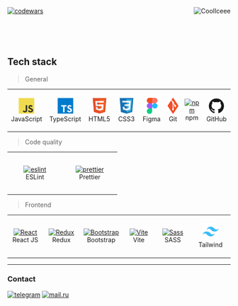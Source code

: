 [![codewars](https://www.codewars.com/users/str0yka/badges/large)](https://www.codewars.com/users/str0yka) 
<a href="#debabin-title">
  <img align="right" src="https://github-readme-stats.vercel.app/api/top-langs?username=str0yka&show_icons=true&locale=en&layout=compact&theme=react" alt="CoolIceee" />
</a>

<br>
<br>
<br>
<h2 align="left" id="debabin-stack">Tech stack</h2>

>  General

 
<table width='100%'>
  <tr>
    <td align="center" width="110" height="90">
      <a href="#debabin-stack">
        <img src="https://raw.githubusercontent.com/devicons/devicon/1119b9f84c0290e0f0b38982099a2bd027a48bf1/icons/javascript/javascript-original.svg" width="36" height="36" alt="javascript" />
      </a>
      <br>JavaScript
    </td>
    <td align="center" width="110" height="90">
      <a href="#debabin-stack">
        <img src="https://raw.githubusercontent.com/devicons/devicon/1119b9f84c0290e0f0b38982099a2bd027a48bf1/icons/typescript/typescript-original.svg" width="36" height="36" alt="typescript" />
      </a>
      <br>TypeScript
    </td>
        <td align="center" width="110" height="90">
      <a href="#debabin-stack">
        <img src="https://github.com/devicons/devicon/blob/master/icons/html5/html5-original.svg" width="36" height="36" alt="Html5" />
      </a>
      <br>HTML5
    </td>
         <td align="center" width="110" height="90"> 
      <a href="#debabin-stack" >
        <img src="https://github.com/devicons/devicon/blob/master/icons/css3/css3-original.svg" width="36" height="36" alt="css3" />
      </a>
      <br>CSS3
    </td>
    <td align="center" width="110" height="90">
      <a href="#debabin-stack" >
        <img src="https://raw.githubusercontent.com/devicons/devicon/1119b9f84c0290e0f0b38982099a2bd027a48bf1/icons/figma/figma-original.svg" width="36" height="36" alt="figma" />
      </a>
      <br>Figma
    </td>
    <td align="center" width="110" height="90">
      <a href="#debabin-stack">
        <img src="https://raw.githubusercontent.com/devicons/devicon/1119b9f84c0290e0f0b38982099a2bd027a48bf1/icons/git/git-original.svg" width="36" height="36" alt="git" />
      </a>
      <br>Git
    </td>
    <td align="center" width="110" height="90"> 
      <a href="#debabin-stack">
        <img src="https://brandeps.com/icon-download/N/Npm-icon-vector-05.svg" width="36" height="36" alt="npm" />
      </a>
      <br>npm
    </td>
     <td align="center" width="110" height="90"> 
      <a href="#debabin-stack" >
        <img src="https://github.com/devicons/devicon/blob/master/icons/github/github-original.svg" width="36" height="36" alt="github" />
      </a>
      <br>GitHub
    </td>
</table>

> Code quality

<table width='100%'>
  <tr>
     <td align="center" width="110" height="90">
      <a href="#debabin-stack">
        <img src="https://brandeps.com/icon-download/E/Eslint-icon-vector-02.svg" width="36" height="36" alt="eslint" />
      </a>
      <br>ESLint
    </td>
    <td align="center" width="110" height="90">
      <a href="#debabin-stack">
        <img src="https://brandeps.com/icon-download/P/Prettier-icon-vector-02.svg" width="36" height="36" alt="prettier" />
      </a>
      <br>Prettier
    </td>
</table>

> Frontend

<table width='100%'>
  <tr>
   <td align="center" width="110" height="90">
      <a href="#debabin-stack">
        <img src="https://brandlogos.net/wp-content/uploads/2020/09/react-logo.png" width="36" height="36" alt="React" />
      </a>
      <br>React JS
    </td>
 <td align="center" width="110" height="90">
      <a href="#debabin-stack" >
        <img src="https://cdn.worldvectorlogo.com/logos/redux.svg" width="36" height="36" alt="Redux" />
      </a>
      <br>Redux
    </td>
   <td align="center" width="110" height="90">
      <a href="#debabin-stack">
        <img src="https://cdn.worldvectorlogo.com/logos/bootstrap-4.svg" width="36" height="36" alt="Bootstrap" />
      </a>
      <br>Bootstrap
    </td>
    <td align="center" width="110" height="90"> 
        <a href="#debabin-stack" >
          <img src="https://vitejs.dev/logo.svg" width="36" height="36" alt="Vite" />
        </a>
        <br>Vite
      </td> 
      <td align="center" width="110" height="90">
        <a href="#debabin-stack">
          <img src="https://brandeps.com/icon-download/S/Sass-icon-vector-04.svg" width="36" height="36" alt="Sass" />
        </a>
        <br>SASS
      </td>
     <td align="center" width="110" height="90">
        <a href="#debabin-stack">
          <img src="https://github.com/devicons/devicon/blob/master/icons/tailwindcss/tailwindcss-plain.svg" width="36" height="36" alt="Tailwind" />
        </a>
        <br>Tailwind
      </td>
  </tr> 
</table>

***
 ### **Contact** 
<a class="padding-right:16px" href="https://t.me/stroykov"><img src="https://img.icons8.com/?size=512&id=oWiuH0jFiU0R&format=png" alt="telegram" width="40" height="40" title="telegram" data-canonical-src="https://cdn.worldvectorlogo.com/logos/telegram.svg" style="max-width: 100%;"></a>
<a class="padding-right:16px" href="mailto:warface212@gmail.com"><img src="https://img.icons8.com/?size=512&id=P7UIlhbpWzZm&format=png" alt="mail.ru" width="40" height="40" title="gmail" data-canonical-src="https://cdn.worldvectorlogo.com/logos/mail-ios.svg" style="max-width: 100%;">

<!--
**str0yka/str0yka** is a ✨ _special_ ✨ repository because its `README.md` (this file) appears on your GitHub profile.

Here are some ideas to get you started:

- 🔭 I’m currently working on ...
- 🌱 I’m currently learning ...
- 👯 I’m looking to collaborate on ...
- 🤔 I’m looking for help with ...
- 💬 Ask me about ...
- 📫 How to reach me: ...
- 😄 Pronouns: ...
- ⚡ Fun fact: ...
-->
